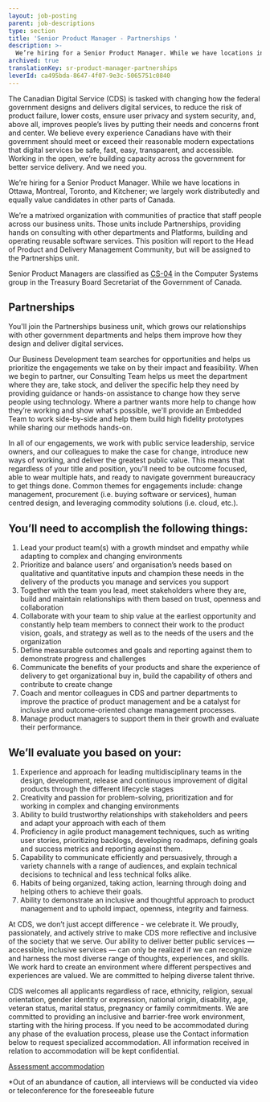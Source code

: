 ```yaml
---
layout: job-posting
parent: job-descriptions
type: section
title: 'Senior Product Manager - Partnerships '
description: >-
  We’re hiring for a Senior Product Manager. While we have locations in Ottawa, Montreal, Toronto, and Kitchener; we largely work distributedly and equally value candidates in other parts of Canada.
archived: true
translationKey: sr-product-manager-partnerships
leverId: ca495bda-8647-4f07-9e3c-5065751c0840
---
```


The Canadian Digital Service (CDS) is tasked with changing how the federal government designs and delivers digital services, to reduce the risk of product failure, lower costs, ensure user privacy and system security, and, above all, improves people’s lives by putting their needs and concerns front and center. We believe every experience Canadians have with their government should meet or exceed their reasonable modern expectations that digital services be safe, fast, easy, transparent, and accessible. Working in the open, we’re building capacity across the government for better service delivery. And we need you.

We’re hiring for a Senior Product Manager. While we have locations in Ottawa, Montreal, Toronto, and Kitchener; we largely work distributedly and equally value candidates in other parts of Canada.

We’re a matrixed organization with communities of practice that staff people across our business units. Those units include Partnerships, providing hands on consulting with other departments and Platforms, building and operating reusable software services. This position will report to the Head of Product and Delivery Management Community, but will be assigned to the Partnerships unit.

Senior Product Managers are classified as [CS-04](https://www.tbs-sct.gc.ca/agreements-conventions/view-visualiser-eng.aspx?id=1#toc12259212260/) in the Computer Systems group in the Treasury Board Secretariat of the Government of Canada.

## Partnerships
You'll join the Partnerships business unit, which grows our relationships with other government departments and helps them improve how they design and deliver digital services.  

Our Business Development team searches for opportunities and helps us prioritize the engagements we take on by their impact and feasibility. When we begin to partner, our Consulting Team helps us meet the department where they are, take stock, and deliver the specific help they need by providing guidance or hands-on assistance to change how they serve people using technology. Where a partner wants more help to change how they’re working and show what's possible, we'll provide an Embedded Team to work side-by-side and help them build high fidelity prototypes while sharing our methods hands-on. 

In all of our engagements, we work with public service leadership, service owners, and our colleagues to make the case for change, introduce new ways of working, and deliver the greatest public value. This means that regardless of your title and position, you'll need to be outcome focused, able to wear multiple hats, and ready to navigate government bureaucracy to get things done. Common themes for engagements include: change management, procurement (i.e. buying software or services), human centred design, and leveraging commodity solutions (i.e. cloud, etc.).

## You’ll need to accomplish the following things:
1. Lead your product team(s) with a growth mindset and empathy while adapting to complex and changing environments
2. Prioritize and balance users’ and organisation’s needs based on qualitative and quantitative inputs and champion these needs in the delivery of the products you manage and services you support 
3. Together with the team you lead, meet stakeholders where they are, build and maintain relationships with them based on trust, openness and collaboration
4. Collaborate with your team to ship value at the earliest opportunity and constantly help team members to connect their work to the product vision, goals, and strategy as well as to the needs of the users and the organization 
5. Define measurable outcomes and goals and reporting against them to demonstrate progress and challenges
6. Communicate the benefits of your products and share the experience of delivery to get organizational buy in, build the capability of others and contribute to create change 
7. Coach and mentor colleagues in CDS and partner departments to improve the practice of product management and be a catalyst for inclusive and outcome-oriented change management processes.  
8. Manage product managers to support them in their growth and evaluate their performance. 

## We’ll evaluate you based on your: 
1. Experience and approach for leading multidisciplinary teams in the design, development, release and continuous improvement of digital products through the different lifecycle stages 
2. Creativity and passion for problem-solving, prioritization and for working in complex and changing environments
3. Ability to build trustworthy relationships with stakeholders and peers and adapt your approach with each of them
4. Proficiency in agile product management techniques, such as writing user stories, prioritizing backlogs, developing roadmaps, defining goals and success metrics and reporting against them.
5. Capability to communicate efficiently and persuasively, through a variety channels with a range of audiences, and explain technical decisions to technical and less technical folks alike. 
6. Habits of being organized, taking action, learning through doing and helping others to achieve their goals.
7. Ability to demonstrate an inclusive and thoughtful approach to product management and to uphold impact, openness, integrity and fairness.

At CDS, we don’t just accept difference - we celebrate it. We proudly, passionately, and actively strive to make CDS more reflective and inclusive of the society that we serve. Our ability to deliver better public services — accessible, inclusive services — can only be realized if we can recognize and harness the most diverse range of thoughts, experiences, and skills. We work hard to create an environment where different perspectives and experiences are valued. We are committed to helping diverse talent thrive.

CDS welcomes all applicants regardless of race, ethnicity, religion, sexual orientation, gender identity or expression, national origin, disability, age, veteran status, marital status, pregnancy or family commitments. We are committed to providing an inclusive and barrier-free work environment, starting with the hiring process. If you need to be accommodated during any phase of the evaluation process, please use the Contact information below to request specialized accommodation. All information received in relation to accommodation will be kept confidential.

[Assessment accommodation](https://www.canada.ca/en/public-service-commission/services/assessment-accommodation-page.html)

*Out of an abundance of caution, all interviews will be conducted via video or teleconference for the foreseeable future

